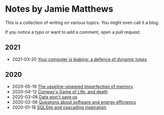 # Notes by Jamie Matthews

This is a collection of writing on various topics. You might even call it a blog.

If you notice a typo or want to add a comment, open a pull request.

## 2021

* 2021-03-20 [Your computer is leaking: a defence of dynamic types](2021-03-20-your-computer-is-leaking-a-defence-of-dynamic-types.md)

## 2020

* 2020-05-19 [The vaseline-smeared imperfection of memory](2020-05-19-the-vaseline-smeared-imperfection-of-memory.md)
* 2020-04-12 [Conway's Game of Life, and death](2020-04-12-conways-game-of-life-and-death.md)
* 2020-03-08 [Data won't save us](2020-03-08-data-wont-save-us.md)
* 2020-02-06 [Questions about software and energy efficiency](2020-02-06-questions-about-software-and-energy-efficiency.md)
* 2020-01-18 [SQLSite and cascading inspiration](2020-01-18-sqlsite-and-cascading-inspiration.md)
